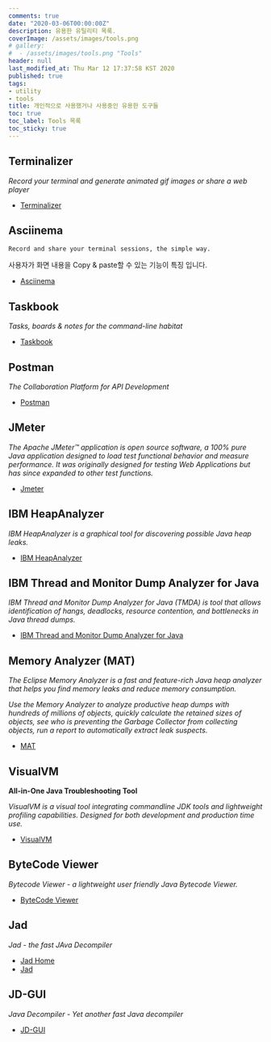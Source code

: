 ```yaml
---
comments: true
date: "2020-03-06T00:00:00Z"
description: 유용한 유틸리티 목록.
coverImage: /assets/images/tools.png
# gallery:
#  - /assets/images/tools.png "Tools"
header: null
last_modified_at: Thu Mar 12 17:37:58 KST 2020
published: true
tags:
- utility
- tools
title: 개인적으로 사용했거나 사용중인 유용한 도구들
toc: true
toc_label: Tools 목록
toc_sticky: true
---
```


## Terminalizer
  *Record your terminal and generate animated gif images or share a web player*

 - [Terminalizer](https://terminalizer.com/ "Terminalizer")
 
## Asciinema
  `Record and share your terminal sessions, the simple way.`

  사용자가 화면 내용을 Copy & paste할 수 있는 기능이 특징 입니다.
 
 - [Asciinema](https://github.com/tmux-plugins/tmux-urlview)

## Taskbook
  *Tasks, boards & notes for the command-line habitat*

 - [Taskbook](https://github.com/klaussinani/taskbook "Taskbook")

## Postman
  *The Collaboration Platform for API Development*

 - [Postman](https://www.postman.com/ "Postman")

## JMeter
  *The Apache JMeter™ application is open source software, a 100% pure Java application designed to load test functional behavior and measure performance. It was originally designed for testing Web Applications but has since expanded to other test functions.*

  - [Jmeter](https://jmeter.apache.org/ "JMeter")

## IBM HeapAnalyzer
  *IBM HeapAnalyzer is a graphical tool for discovering possible Java heap leaks.*

  - [IBM HeapAnalyzer](https://www.ibm.com/support/pages/ibm-heapanalyzer "IBM HeapAnalyzer")

## IBM Thread and Monitor Dump Analyzer for Java
  *IBM Thread and Monitor Dump Analyzer for Java (TMDA) is tool that allows identification of hangs, deadlocks, resource contention, and bottlenecks in Java thread dumps.*

  - [IBM Thread and Monitor Dump Analyzer for Java](https://www.ibm.com/support/pages/ibm-thread-and-monitor-dump-analyzer-java-tmda "IBM Thread and Monitor Dump Analyzer for Java")

## Memory Analyzer (MAT)
  *The Eclipse Memory Analyzer is a fast and feature-rich Java heap analyzer that helps you find memory leaks and reduce memory consumption.*

  *Use the Memory Analyzer to analyze productive heap dumps with hundreds of millions of objects, quickly calculate the retained sizes of objects, see who is preventing the Garbage Collector from collecting objects, run a report to automatically extract leak suspects.*

  - [MAT](https://www.eclipse.org/mat/ "Memory Analyzer")

## VisualVM
  **All-in-One Java Troubleshooting Tool**

  *VisualVM is a visual tool integrating commandline JDK tools and lightweight profiling capabilities.
Designed for both development and production time use.*

  - [VisualVM](https://visualvm.github.io/ "VisualVM")

## ByteCode Viewer
  *Bytecode Viewer - a lightweight user friendly Java Bytecode Viewer.*

  - [ByteCode Viewer](https://bytecodeviewer.com/ "ByteCode Viewer")

## Jad
  *Jad - the fast JAva Decompiler*

 - [Jad Home](http://www.kpdus.com/jad.html "Jad Home")
 - [Jad](https://varaneckas.com/jad/ "Jad")

## JD-GUI
  *Java Decompiler - Yet another fast Java decompiler*

  - [JD-GUI](http://java-decompiler.github.io/ "JD-GUI")


